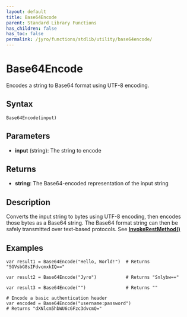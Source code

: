 ```yaml
---
layout: default
title: Base64Encode
parent: Standard Library Functions
has_children: false
has_toc: false
permalink: /jyro/functions/stdlib/utility/base64encode/
---
```


# Base64Encode

Encodes a string to Base64 format using UTF-8 encoding.

## Syntax

```jyro
Base64Encode(input)
```

## Parameters

- **input** (string): The string to encode

## Returns

- **string**: The Base64-encoded representation of the input string

## Description

Converts the input string to bytes using UTF-8 encoding, then encodes those bytes as a Base64 string. The Base64 format string can then be safely transmitted over text-based protocols. See [**InvokeRestMethod()**](../invokerestmethod)

## Examples

```jyro
var result1 = Base64Encode("Hello, World!")  # Returns "SGVsbG8sIFdvcmxkIQ=="
```

```jyro
var result2 = Base64Encode("Jyro")           # Returns "Snlybw=="
```

```jyro
var result3 = Base64Encode("")               # Returns ""
```

```jyro
# Encode a basic authentication header
var encoded = Base64Encode("username:password")
# Returns "dXNlcm5hbWU6cGFzc3dvcmQ="
```

